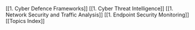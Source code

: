[[1. Cyber Defence Frameworks]]
[[1. Cyber Threat Intelligence]]
[[1. Network Security and Traffic Analysis]]
[[1. Endpoint Security Monitoring]]
[[Topics Index]]
